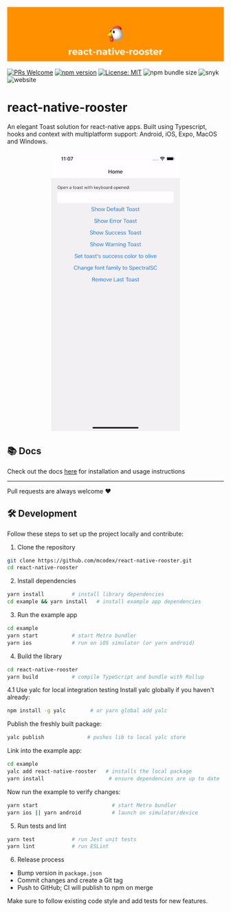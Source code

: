 <img alt="RNRooster" src="./cover.png" />

[![PRs Welcome](https://img.shields.io/badge/PRs-welcome-brightgreen.svg?style=flat-square)](http://makeapullrequest.com)
[![npm version](https://badge.fury.io/js/react-native-rooster.svg)](https://badge.fury.io/js/react-native-rooster)
[![License: MIT](https://img.shields.io/badge/License-MIT-yellow.svg)](https://opensource.org/licenses/MIT)
![npm bundle size](https://img.shields.io/bundlephobia/min/react-native-rooster)
![snyk](https://img.shields.io/snyk/vulnerabilities/npm/react-native-rooster)
![website](https://img.shields.io/website?url=https%3A%2F%2Fmcodex.dev%2Freact-native-rooster)

# react-native-rooster

An elegant Toast solution for react-native apps. Built using Typescript, hooks and context with multiplatform support: Android, iOS, Expo, MacOS and Windows.

<p align="center">
  <img alt="Demo" src="./demo.gif" />
</p>

## 📚 Docs

Check out the docs [here](https://mcodex.dev/react-native-rooster) for installation and usage instructions

<hr/>
Pull requests are always welcome ❤️
  
## 🛠️ Development
Follow these steps to set up the project locally and contribute:

1. Clone the repository
```bash
git clone https://github.com/mcodex/react-native-rooster.git
cd react-native-rooster
```
2. Install dependencies
```bash
yarn install         # install library dependencies
cd example && yarn install   # install example app dependencies
```
3. Run the example app
```bash
cd example
yarn start           # start Metro bundler
yarn ios             # run on iOS simulator (or yarn android)
```
4. Build the library
```bash
cd react-native-rooster
yarn build           # compile TypeScript and bundle with Rollup
```
4.1 Use yalc for local integration testing
Install yalc globally if you haven't already:
```bash
npm install -g yalc        # or yarn global add yalc
```
Publish the freshly built package:
```bash
yalc publish              # pushes lib to local yalc store
```
Link into the example app:
```bash
cd example
yalc add react-native-rooster   # installs the local package
yarn install                     # ensure dependencies are up to date
```
Now run the example to verify changes:
```bash
yarn start                        # start Metro bundler
yarn ios || yarn android          # launch on simulator/device
```
5. Run tests and lint
```bash
yarn test            # run Jest unit tests
yarn lint            # run ESLint
```
6. Release process
 - Bump version in `package.json`
 - Commit changes and create a Git tag
 - Push to GitHub; CI will publish to npm on merge

Make sure to follow existing code style and add tests for new features.